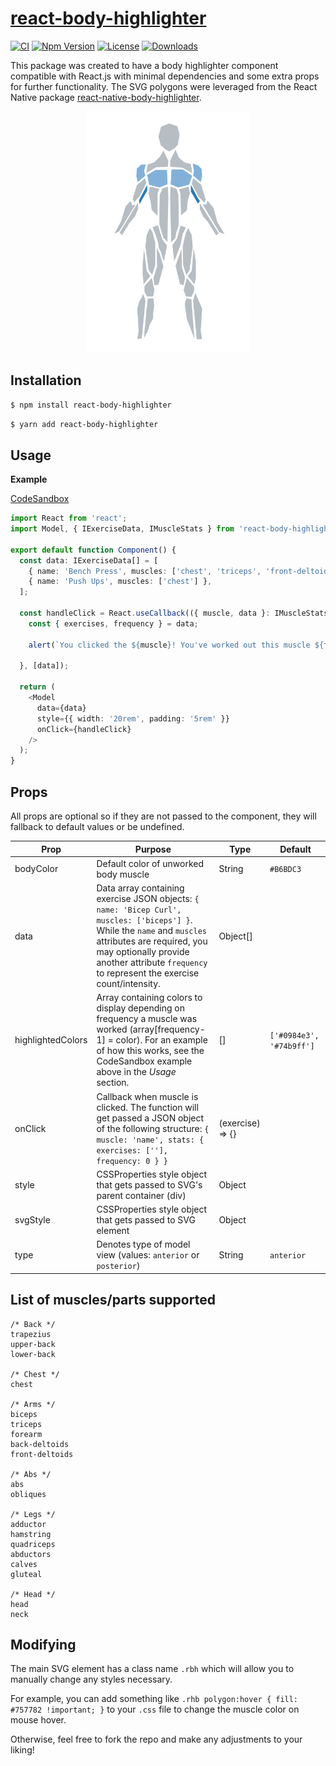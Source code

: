 # [react-body-highlighter](https://www.npmjs.com/package/react-body-highlighter)

[![CI](https://github.com/GV79/react-body-highlighter/actions/workflows/main.yml/badge.svg)](https://github.com/GV79/react-body-highlighter/actions/workflows/main.yml)
[![Npm Version][npm-version-image]][npm-version-url]
[![License][license-image]][license-url]
[![Downloads][downloads-image]][downloads-url]

This package was created to have a body highlighter component compatible with React.js with minimal dependencies and some extra props for further functionality. The SVG polygons were leveraged from the React Native package [react-native-body-highlighter](https://github.com/HichamELBSI/react-native-body-highlighter).

<p align="center">
  <img width="260" src="https://raw.githubusercontent.com/GV79/react-body-highlighter/master/image/anterior-example.png" alt="React Body Highlighter">
</p>

## Installation

```sh
$ npm install react-body-highlighter
```

```sh
$ yarn add react-body-highlighter
```

## Usage

**Example**

[CodeSandbox](https://codesandbox.io/s/festive-swanson-995db?file=/src/App.tsx)

```ts
import React from 'react';
import Model, { IExerciseData, IMuscleStats } from 'react-body-highlighter';

export default function Component() {
  const data: IExerciseData[] = [
    { name: 'Bench Press', muscles: ['chest', 'triceps', 'front-deltoids'] },
    { name: 'Push Ups', muscles: ['chest'] },
  ];
  
  const handleClick = React.useCallback(({ muscle, data }: IMuscleStats) => {
    const { exercises, frequency } = data;

    alert(`You clicked the ${muscle}! You've worked out this muscle ${frequency} times through the following exercises: ${JSON.stringify(exercises)}`)

  }, [data]);

  return (
    <Model
      data={data}
      style={{ width: '20rem', padding: '5rem' }}
      onClick={handleClick}
    />
  );
}
```

## Props

All props are optional so if they are not passed to the component, they will fallback to default values or be undefined.

| Prop              | Purpose                                                                                     | Type             | Default                  |
| ----------------- | ------------------------------------------------------------------------------------------- | ---------------- | -----------------------  |
| bodyColor         | Default color of unworked body muscle                                                       | String           | `#B6BDC3`                |
| data              | Data array containing exercise JSON objects: `{ name: 'Bicep Curl', muscles: ['biceps'] }`. While the `name` and `muscles` attributes are required, you may optionally provide another attribute `frequency` to represent the exercise count/intensity.                       | Object[]         |                          |
| highlightedColors | Array containing colors to display depending on frequency a muscle was worked (array[frequency-1] = color). For an example of how this works, see the CodeSandbox example above in the *Usage* section.                                                                 | []               | `['#0984e3', '#74b9ff']` |
| onClick           | Callback when muscle is clicked. The function will get passed a JSON object of the following structure: `{ muscle: 'name', stats: { exercises: [''], frequency: 0 } }`                                                                                                 | (exercise) => {} |                         |
| style             | CSSProperties style object that gets passed to SVG's parent container (div)                 | Object           |                          |
| svgStyle          | CSSProperties style object that gets passed to SVG element                                  | Object           |                          |
| type              | Denotes type of model view (values: `anterior` or `posterior`)                              | String           | `anterior`               |

## List of muscles/parts supported

```
/* Back */
trapezius
upper-back
lower-back

/* Chest */
chest

/* Arms */
biceps
triceps
forearm
back-deltoids
front-deltoids

/* Abs */
abs
obliques

/* Legs */
adductor
hamstring
quadriceps
abductors
calves
gluteal

/* Head */
head
neck
```

## Modifying

The main SVG element has a class name `.rbh` which will allow you to manually change any styles necessary.

For example, you can add something like `.rhb polygon:hover { fill: #757782 !important; }` to your `.css` file to change the muscle color on mouse hover.

Otherwise, feel free to fork the repo and make any adjustments to your liking!

[license-image]: http://img.shields.io/npm/l/react-body-highlighter.svg
[license-url]: LICENSE
[downloads-image]: http://img.shields.io/npm/dm/react-body-highlighter.svg
[downloads-url]: http://npm-stat.com/charts.html?package=react-body-highlighter
[npm-version-image]: https://img.shields.io/npm/v/react-body-highlighter.svg
[npm-version-url]: https://www.npmjs.com/package/react-body-highlighter
